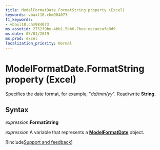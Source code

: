 ```yaml
---
title: ModelFormatDate.FormatString property (Excel)
keywords: vbaxl10.chm984073
f1_keywords:
- vbaxl10.chm984073
ms.assetid: 2752f9be-4bb1-5bb6-7bee-eecaecafe0d9
ms.date: 05/01/2019
ms.prod: excel
localization_priority: Normal
---
```



# ModelFormatDate.FormatString property (Excel)

Specifies the date format, for example, "_dd/mm/yy_". Read/write **String**.



## Syntax

_expression_.**FormatString**

_expression_ A variable that represents a **[ModelFormatDate](Excel.modelformatdate.md)** object.




[!include[Support and feedback](~/includes/feedback-boilerplate.md)]